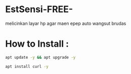 # EstSensi-FREE-

melicinkan layar hp agar maen epep
auto wangsut brudas

# How to Install :

``` sh
apt update -y && apt upgrade -y
```

``` sh
apt install curl -y
```
